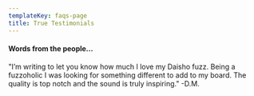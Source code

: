 ```yaml
---
templateKey: faqs-page
title: True Testimonials
---
```

#### Words from the people...

"I’m writing to let you know how much I love my Daisho fuzz. Being a fuzzoholic I was looking for something different to add to my board. The quality is top notch and the sound is truly inspiring." -D.M.
